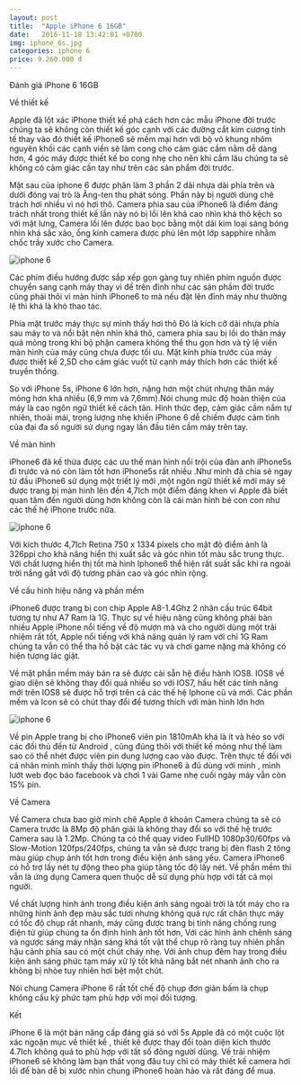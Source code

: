 ```yaml
---
layout: post
title:  "Apple iPhone 6 16GB"
date:   2016-11-18 13:42:01 +0700
img: iphone_6s.jpg
categories: iphone 6
price: 9.260.000 đ
---
```


Đánh giá iPhone 6 16GB

Về thiết kế

Apple đã lột xác iPhone thiết kế phá cách hơn các mẫu iPhone đời trước chúng ta sẽ không còn thiết kế góc cạnh với các đường cắt kim cương tinh tế thay vào đó thiết kế iPhone6 sẽ mềm mại hơn với bộ vỏ khung nhôm nguyên khối các cạnh viền sẽ làm cong cho cảm giác cầm nằm dễ dàng hơn, 4 góc máy được thiết kế bo cong nhẹ cho nên khi cầm lâu chúng ta sẽ không có cảm giác cấn tay như trên các sản phẩm đời trước.

Mặt sau của iphone 6 được phân làm 3 phần 2 dải nhựa dài phía trên và dưới đóng vai trò là Ăng-ten thu phát sóng. Phần này bị người dùng chê trách hơi nhiều vì nó hơi thô. Camera phia sau của iPhone6 là điểm đáng trách nhất trong thiết kế lần này nó bị lồi lên khá cao nhìn khá thô kệch so với mặt lưng, Camera lồi lên được bao bọc bằng một dải kim loại sáng bóng nhìn khá sắc xảo, ống kính camera được phủ lên một lớp sapphire nhằm chốc trầy xước cho Camera.

![iphone 6]({{site.baseurl}}/images/iphone-6-1.jpg)

Các phím điều hướng được sắp xếp gọn gàng tuy nhiên phím nguồn được chuyển sang cạnh máy thay vì để trên đỉnh như các sản phầm đời trước cũng phải thôi vì màn hình iPhone6 to mà nếu đặt lên đỉnh máy như thường lệ thì khá là khó thao tác.

Phía mặt trước máy thực sự mình thấy hơi thô Đó là kích cỡ dải nhựa phía sau máy to và nổi bật nên nhìn khá thô, camera phía sau bị lồi do thân máy quá mỏng trong khi bộ phận camera không thể thu gọn hơn và tỷ lệ viền màn hình của máy cũng chưa được tối ưu. Mặt kính phía trước của máy được thiết kế 2,5D cho cảm giác vuốt từ cạnh máy thích hơn các thiết kế truyền thồng.

So với iPhone 5s, iPhone 6 lớn hơn, nặng hơn một chút nhưng thân máy mỏng hơn khá nhiều (6,9 mm và 7,6mm).Nói chung mức độ hoàn thiện của máy là cao ngôn ngữ thiết kế cách tân. Hình thức đẹp, cảm giác cầm nắm tự nhiên, thoải mái, trọng lượng nhẹ khiến iPhone 6 dễ chiếm được cảm tình của đại đa số người sử dụng ngay lần đầu tiên cầm máy trên tay.

Về màn hình

iPhone6 đã kế thừa được các ưu thế màn hình nổi trội của đàn anh iPhone5s đi trước và nó còn làm tốt hơn iPhone5s rất nhiều .Như mình đã chia sẻ ngay từ đầu iPhone6 sử dụng một triết lý mới ,một ngôn ngữ thiết kế mới máy sẽ được trang bị màn hình lên đến 4,7Ich một điểm đáng khen vì Apple đã biết quan tâm đến người dùng hơn không còn là cái màn hình bé con con như các thế hệ iPhone trước nữa.

![iphone 6]({{site.baseurl}}/images/iphone-6-2.jpg)


Với kích thước 4,7Ich Retina 750 x 1334 pixels cho mật độ điểm ảnh là 326ppi cho khả năng hiển thị xuất sắc và góc nhìn tốt màu sắc trung thực. Với chất lượng hiển thị tốt mà hình Iphone6 thể hiện rất suất sắc khi ra ngoài trời nắng gắt với độ tương phản cao và góc nhìn rộng.

Về cấu hình hiệu năng và phần mềm

iPhone6 được trang bị con chip Apple A8-1.4Ghz 2 nhân cấu trúc 64bit tương tự như A7 Ram là 1G. Thực sự về hiệu năng cũng không phải bàn nhiều Apple iPhone nổi tiếng về độ mượn mà và cho người dùng một trải nhiệm rất tốt, Apple nổi tiếng với khả năng quản lý ram với chỉ 1G Ram chúng ta vẫn có thể tha hồ bật các tác vụ và chơi game nặng mà không có hiện tượng lác giật.

Về mặt phần mềm máy bán ra sẽ được cài sẵn hệ điều hành IOS8. IOS8 về giao diện sẽ không thay đổi quá nhiều so với IOS7, hầu hết các tính năng mới trên IOS8 sẽ được hỗ trợi trên cả các thế hệ Iphone cũ và mới. Các phần mềm và Icon sẽ có chút thay đổi để tương thích với màn hình lớn hơn

![iphone 6]({{site.baseurl}}/images/iphone-6-3.jpg)


Về pin Apple trang bị cho iPhone6 viên pin 1810mAh khá là ít và hẻo so với các đối thủ đến từ Android , cũng đúng thôi với thiết kế mỏng như thế làm sao có thể nhét được viên pin dung lượng cao vào được. Trên thực tế đối với cá nhân mình mình thấy thời lượng pin iPhone6 à đủ dùng với mình , mình lướt web đọc báo facebook và chơi 1 vài Game nhẹ cuối ngày máy vẫn còn 15% pin.

Về Camera

Về Camera chưa bao giờ mình chê Apple ở khoản Camera chúng ta sẽ có Camera trước là 8Mp độ phân giải là không thay đổi so với thế hệ trước Camera sau là 1.2Mp. Chúng ta có thể quay video FullHD 1080p30/60fps và Slow-Motion 120fps/240fps, chúng ta vẫn sẽ được trang bị đèn flash 2 tông màu giúp chụp ảnh tốt hơn trong điều kiện ánh sáng yếu. Camera iPhone6 có hỗ trợ lấy nét tự động theo pha giúp tăng tốc độ lấy nét. Về phần mềm thì vẫn là ứng dụng 
Camera quen thuộc dễ sử dụng phù hợp với tất cả mọi người.

Về chất lượng hình ảnh trong điều kiện ánh sáng ngoài trời là tốt máy cho ra những hình ảnh đẹp màu sắc tươi nhưng không quá rực rất chân thực máy có tốc độ chụp rất nhanh, máy cũng được trang bị tính năng chống rung điện tử giúp chúng ta ổn định hình ảnh tốt hơn, Với các hình ảnh chênh sáng và ngược sáng máy nhận sáng khá tốt vật thể chụp rõ ràng tuy nhiên phần hậu cảnh phía sau có một chút cháy nhẹ. Với ảnh chup đêm hay trong điều kiện ánh sáng phức tạm máy xử lý tốt khả năng bắt nét nhanh ảnh cho ra không bị nhòe tuy nhiên hơi bệt một chút.

Nói chung Camera iPhone 6 rất tốt chế độ chụp đơn giản bấm là chụp không cầu kỳ phức tạm phù hợp với mọi đối tượng.

Kết

iPhone 6 là một bản nâng cấp đáng giá só với 5s Apple đã có một cuộc lột xác ngoặn mục về thiết kế , thiết kế được thay đổi toàn diện kích thước 4.7Ich không quá to phù hợp với tất số đông người dùng. Về trải nhiệm iPhone6 sẽ không làm bạn thất vọng đâu tuy chỉ có máy thiết kế camera hơi lồi để bàn dễ bị xước nhìn chung iPhone6 hoàn hảo và rất đáng để mua.
